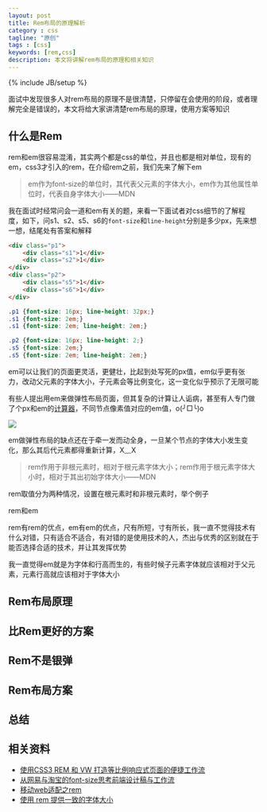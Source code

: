 ```yaml
---
layout: post
title: Rem布局的原理解析
category : css
tagline: "原创"
tags : [css]
keywords: [rem,css]
description: 本文将讲解rem布局的原理和相关知识
---
```

{% include JB/setup %}

面试中发现很多人对rem布局的原理不是很清楚，只停留在会使用的阶段，或者理解完全是错误的，本文将给大家讲清楚rem布局的原理，使用方案等知识

## 什么是Rem

rem和em很容易混淆，其实两个都是css的单位，并且也都是相对单位，现有的em，css3才引入的rem，在介绍rem之前，我们先来了解下em

> em作为font-size的单位时，其代表父元素的字体大小，em作为其他属性单位时，代表自身字体大小——MDN

我在面试时经常问会一道和em有关的题，来看一下面试者对css细节的了解程度，如下，问s1、s2、s5、s6的`font-size`和`line-height`分别是多少px，先来想一想，结尾处有答案和解释

```html
<div class="p1">
	<div class="s1">1</div>
  	<div class="s2">1</div>
</div>
<div class="p2">
	<div class="s5">1</div>
  	<div class="s6">1</div>
</div>
```

```css
.p1 {font-size: 16px; line-height: 32px;}
.s1 {font-size: 2em;}
.s1 {font-size: 2em; line-height: 2em;}

.p2 {font-size: 16px; line-height: 2;}
.s5 {font-size: 2em;}
.s5 {font-size: 2em; line-height: 2em;}
```

em可以让我们的页面更灵活，更健壮，比起到处写死的px值，em似乎更有张力，改动父元素的字体大小，子元素会等比例变化，这一变化似乎预示了无限可能

有些人提出用em来做弹性布局页面，但其复杂的计算让人诟病，甚至有人专门做了个px和em的[计算器](https://vasilis.nl/nerd/code/emcalc/)，不同节点像素值对应的em值，o(╯□╰)o

![]({{BLOG_IMG}}519.png)

em做弹性布局的缺点还在于牵一发而动全身，一旦某个节点的字体大小发生变化，那么其后代元素都得重新计算，X﹏X

> rem作用于非根元素时，相对于根元素字体大小；rem作用于根元素字体大小时，相对于其出初始字体大小——MDN

rem取值分为两种情况，设置在根元素时和非根元素时，举个例子



rem和em

rem有rem的优点，em有em的优点，尺有所短，寸有所长，我一直不觉得技术有什么对错，只有适合不适合，有对错的是使用技术的人，杰出与优秀的区别就在于能否选择合适的技术，并让其发挥优势

我一直觉得em就是为字体和行高而生的，有些时候子元素字体就应该相对于父元素，元素行高就应该相对于字体大小

## Rem布局原理



## 比Rem更好的方案



## Rem不是银弹



## Rem布局方案



## 总结



## 相关资料

- [使用CSS3 REM 和 VW 打造等比例响应式页面的便捷工作流](https://zhuanlan.zhihu.com/p/23968868)
- [从网易与淘宝的font-size思考前端设计稿与工作流](http://www.cnblogs.com/lyzg/p/4877277.html)
- [移动web适配之rem](https://www.nihaoshijie.com.cn/index.php/archives/593/)
- [使用 rem 提供一致的字体大小](http://harttle.com/2016/12/20/rem-and-accessibility.html)